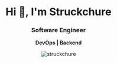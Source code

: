 <h1 align="center">Hi 👋, I'm Struckchure</h1>
<h3 align="center">Software Engineer</h3>

<p align="center">
  <b>DevOps | Backend</b>
</p>

<p align="center">
  <img align="center" style="display: inline;" src="https://github-readme-streak-stats.herokuapp.com/?user=struckchure&" alt="struckchure" />
</p>
